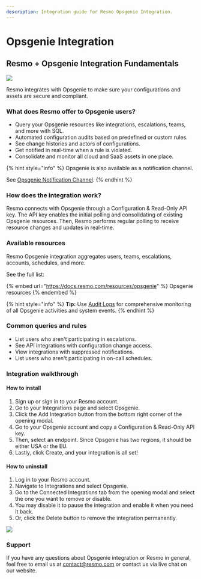 ```yaml
---
description: Integration guide for Resmo Opsgenie Integration.
---
```


# Opsgenie Integration

## Resmo + Opsgenie Integration Fundamentals

![](../.gitbook/assets/Opsgenie-logo.png)

Resmo integrates with Opsgenie to make sure your configurations and assets are secure and compliant.

### What does Resmo offer to Opsgenie users?

* Query your Opsgenie resources like integrations, escalations, teams, and more with SQL.
* Automated configuration audits based on predefined or custom rules.
* See change histories and actors of configurations.
* Get notified in real-time when a rule is violated.
* Consolidate and monitor all cloud and SaaS assets in one place.

{% hint style="info" %}
Opsgenie is also available as a notification channel.&#x20;

See [Opsgenie Notification Channel](../notifications/opsgenie-notification-channel.md).
{% endhint %}

### How does the integration work?

Resmo connects with Opsgenie through a Configuration & Read-Only API key. The API key enables the initial polling and consolidating of existing Opsgenie resources. Then, Resmo performs regular polling to receive resource changes and updates in real-time.

### Available resources

Resmo Opsgenie integration aggregates users, teams, escalations, accounts, schedules, and more.

See the full list:

{% embed url="https://docs.resmo.com/resources/opsgenie" %}
Opsgenie resources
{% endembed %}

{% hint style="info" %}
**Tip:** Use [Audit Logs](../audit-logs/audit-logs.md) for comprehensive monitoring of all Opsgenie activities and system events.
{% endhint %}

### Common queries and rules

* List users who aren't participating in escalations.
* See API integrations with configuration change access.
* View integrations with suppressed notifications.
* List users who aren't participating in on-call schedules.

### Integration walkthrough

#### How to install

1. Sign up or sign in to your Resmo account.
2. Go to your Integrations page and select Opsgenie.
3. Click the Add Integration button from the bottom right corner of the opening modal.
4. Go to your Opsgenie account and copy a Configuration & Read-Only API key.&#x20;
5. Then, select an endpoint. Since Opsgenie has two regions, it should be either USA or the EU.
6. Lastly, click Create, and your integration is all set!

#### How to uninstall

1. Log in to your Resmo account.
2. Navigate to Integrations and select Opsgenie.
3. Go to the Connected Integrations tab from the opening modal and select the one you want to remove or disable.
4. You may disable it to pause the integration and enable it when you need it back.
5. Or, click the Delete button to remove the integration permanently.&#x20;

![](../.gitbook/assets/delete-and-disable-buttons.jpg)

### Support

If you have any questions about Opsgenie integration or Resmo in general, feel free to email us at contact@resmo.com or contact us via live chat on our website.

